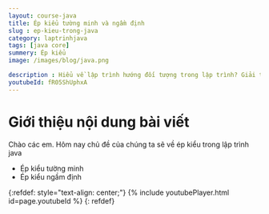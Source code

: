 ```yaml
---
layout: course-java
title: Ép kiểu tường minh và ngầm định
slug : ep-kieu-trong-java
category: laptrinhjava
tags: [java core]
summery: Ép kiểu  
image: /images/blog/java.png

description : Hiểu về lập trình hướng đối tượng trong lập trình? Giải thích các khái niệm về tính đa hình, tính trừu tượng, tính kế thừa, và tính đóng gói trong lập trình hướng đối tượng. Lợi ích của việc sử dụng lập trình hướng đối tượng trong lập trình.
youtubeId: fR05ShUphxA
---
```


# **Giới thiệu nội dung bài viết**

Chào các em. Hôm nay chủ đề của chúng ta sẽ về ép kiểu trong lập trình java

- Ép kiểu tường minh
- Ép kiểu ngầm định


{:refdef: style="text-align: center;"}
{% include youtubePlayer.html id=page.youtubeId %}
{: refdef}